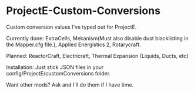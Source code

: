 # ProjectE-Custom-Conversions
Custom conversion values I've typed out for ProjectE.

Currently done:
ExtraCells, Mekanism(Must also disable dust blacklisting in the Mapper.cfg file.), Applied Energistics 2, Rotarycraft.

Planned:
ReactorCraft, Electricraft, Thermal Expansion (Liquids, Ducts, etc)

Installation: Just stick JSON files in your config/ProjectE/customConversions folder.

Want other mods? Ask and I'll do them if I have time.
